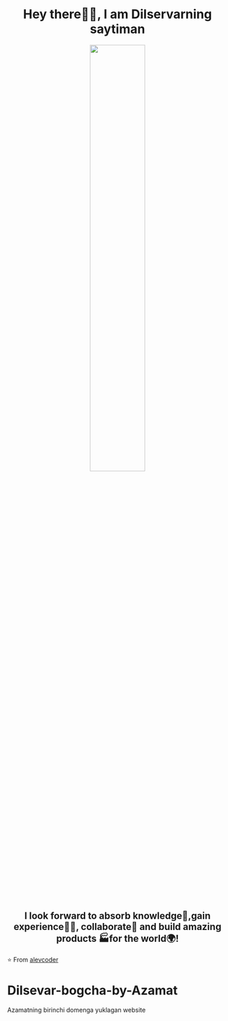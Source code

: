 <h1 align= "center"><b>Hey there🙋‍♂️, I am Dilservarning saytiman</b></h1>
<p align="center"><img width=50% src="https://media.giphy.com/media/IThjAlJnD9WNO/giphy.gif"></p>
<h2 align= "center"><b>I look forward to absorb knowledge🧠,gain experience👨‍🏭, collaborate🤝 and build amazing products 🏭for the world🌍!</b></h2>

⭐️ From [alevcoder](https://github.com/alevcoder)



# Dilsevar-bogcha-by-Azamat
Azamatning birinchi domenga yuklagan website
